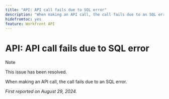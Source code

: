 ```yaml
---
title: "API: API call fails due to SQL error"
description: "When making an API call, the call fails due to an SQL error."
hidefromtoc: yes
feature: Workfront API
---
```

# API: API call fails due to SQL error

>[!NOTE]
>
>This issue has been resolved.

When making an API call, the call fails due to an SQL error.

_First reported on August 29, 2024._

